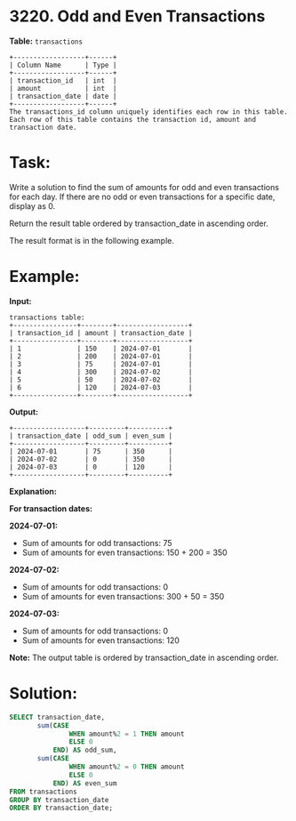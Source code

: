 # 3220. Odd and Even Transactions

**Table:** ```transactions```

```
+------------------+------+
| Column Name      | Type | 
+------------------+------+
| transaction_id   | int  |
| amount           | int  |
| transaction_date | date |
+------------------+------+
The transactions_id column uniquely identifies each row in this table.
Each row of this table contains the transaction id, amount and transaction date.
```

# **Task:**

Write a solution to find the sum of amounts for odd and even transactions for each day. If there are no odd or even transactions for a specific date, display as 0.

Return the result table ordered by transaction_date in ascending order.

The result format is in the following example.

# **Example:**

**Input:**

```
transactions table:
+----------------+--------+------------------+
| transaction_id | amount | transaction_date |
+----------------+--------+------------------+
| 1              | 150    | 2024-07-01       |
| 2              | 200    | 2024-07-01       |
| 3              | 75     | 2024-07-01       |
| 4              | 300    | 2024-07-02       |
| 5              | 50     | 2024-07-02       |
| 6              | 120    | 2024-07-03       |
+----------------+--------+------------------+
```

**Output:**

```
+------------------+---------+----------+
| transaction_date | odd_sum | even_sum |
+------------------+---------+----------+
| 2024-07-01       | 75      | 350      |
| 2024-07-02       | 0       | 350      |
| 2024-07-03       | 0       | 120      |
+------------------+---------+----------+
```

**Explanation:**

**For transaction dates:**

**2024-07-01:**

- Sum of amounts for odd transactions: 75
- Sum of amounts for even transactions: 150 + 200 = 350

**2024-07-02:**

- Sum of amounts for odd transactions: 0
- Sum of amounts for even transactions: 300 + 50 = 350

**2024-07-03:**

- Sum of amounts for odd transactions: 0
- Sum of amounts for even transactions: 120

**Note:** The output table is ordered by transaction_date in ascending order.

# **Solution:**

``` SQL 
SELECT transaction_date,
       sum(CASE
               WHEN amount%2 = 1 THEN amount
               ELSE 0
           END) AS odd_sum,
       sum(CASE
               WHEN amount%2 = 0 THEN amount
               ELSE 0
           END) AS even_sum
FROM transactions
GROUP BY transaction_date
ORDER BY transaction_date;
```